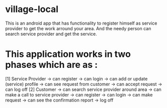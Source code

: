 # village-local
This is an android app that has functionality to register himself as service provider to get the work arround your area. And the needy person can search service provider and get the service.
# This application works in two phases which are as :
  [1] Service Provider
		-> can register
		-> can login
		-> can add or update (service) profile
		-> can see request from customer
		-> can accept request
		-> can log off
  [2] Customer
		-> can 	search service provider around area
		-> can make a call to service provider
		-> can register
		-> can login
		-> can make request
		-> can see the confirmation report
		-> log off
